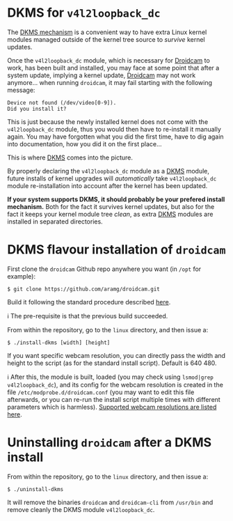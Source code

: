 DKMS for `v4l2loopback_dc`
=========================

The [DKMS mechanism][DKMS] is a convenient way to have extra Linux kernel modules managed outside of the kernel tree source to _survive_ kernel updates.

Once the `v4l2loopback_dc` module, which is necessary for [Droidcam] to work, has been built and installed, you may face at some point that after a system update, implying a kernel update, [Droidcam] may not work anymore... when running `droidcam`, it may fail starting with the following message:

```
Device not found (/dev/video[0-9]).
Did you install it?
```

This is just because the newly installed kernel does not come with the `v4l2loopback_dc` module, thus you would then have to re-install it manually again. You may have forgotten what you did the first time, have to dig again into documentation, how you did it on the first place...

This is where [DKMS] comes into the picture.

By properly declaring the `v4l2loopback_dc` module as a [DKMS] module, future installs of kernel upgrades will _automatically_ take `v4l2loopback_dc` module re-installation into account after the kernel has been updated.

**If your system supports DKMS, it should probably be your prefered install mechanism.** Both for the fact it survives kernel updates, but also for the fact it keeps your kernel module tree _clean_, as extra [DKMS] modules are installed in separated directories.

# DKMS flavour installation of `droidcam`

First clone the `droidcam` Github repo anywhere you want (in `/opt` for example):

    $ git clone https://github.com/aramg/droidcam.git

Build it following the standard procedure described [here][droidcam build procedure].

:information_source: The pre-requisite is that the previous build succeeded.


From within the repository, go to the `linux` directory, and then issue a:

    $ ./install-dkms [width] [height]

If you want specific webcam resolution, you can directly pass the width and height to the script (as for the standard install script). Default is 640 480.

:information_source: After this, the module is built, loaded (you may check using `lsmod|grep v4l2loopback_dc`), and its config for the webcam resolution is created in the file `/etc/modprobe.d/droidcam.conf` (you may want to edit this file afterwards, or you can re-run the install script multiple times with different parameters which is harmless). [Supported webcam resolutions are listed here][webcam resolutions].


# Uninstalling `droidcam` after a DKMS install


From within the repository, go to the `linux` directory, and then issue a:

    $ ./uninstall-dkms

It will remove the binaries `droidcam` and `droidcam-cli` from `/usr/bin` and remove cleanly the DKMS module `v4l2loopback_dc`.



[DKMS]: https://github.com/dell/dkms "DKMS source code page on Github"
[Droidcam]: https://github.com/aramg/droidcam "Droid source code page on Github"
[droidcam build procedure]: https://github.com/aramg/droidcam/tree/master/linux "droidcam build procedure"
[webcam resolutions]: http://www.dev47apps.com/droidcam/linuxx/ "Supported webcams resolutions"

